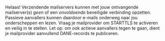Helaas! Verzendende mailservers kunnen met jouw ontvangende mailserver(s) *geen* of een *onvoldoende* beveiligde verbinding opzetten. Passieve aanvallers kunnen daardoor e-mails onderweg naar jou onderscheppen en lezen. Vraag je mailprovider om STARTTLS te activeren en veilig in te stellen. Let op: om ook actieve aanvallers tegen te gaan, dient je mailprovider aanvullend DANE-records te publiceren. 
